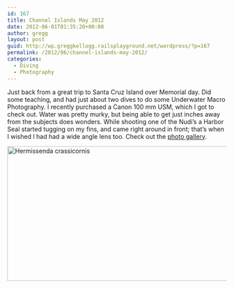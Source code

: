 ```yaml
---
id: 167
title: Channel Islands May 2012
date: 2012-06-01T01:35:20+00:00
author: gregg
layout: post
guid: http://wp.greggkellogg.railsplayground.net/wordpress/?p=167
permalink: /2012/06/channel-islands-may-2012/
categories:
  - Diving
  - Photography
---
```

Just back from a great trip to Santa Cruz Island over Memorial day. Did some teaching, and had just about two dives to do some Underwater Macro Photography. I recently purchased a Canon 100 mm USM, which I got to check out. Water was pretty murky, but being able to get just inches away from the subjects does wonders. While shooting one of the Nudi&#8217;s a Harbor Seal started tugging on my fins, and came right around in front; that&#8217;s when I wished I had had a wide angle lens too. Check out the [photo gallery](http://greggkellogg.net/galleries/Channel%20Islands%202012-05/).

 [ <img alt="Hermissenda crassicornis" src="http://greggkellogg.net/galleries/Channel%20Islands%202012-05/content/images/large/Channel_Islands-20120528-85.jpg" style="width: 530px; height: 309px;" />](http://greggkellogg.net/galleries/Channel%20Islands%202012-05/)